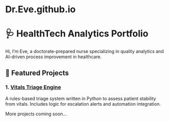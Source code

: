 # Dr.Eve.github.io
# 🩺 HealthTech Analytics Portfolio

Hi, I’m Eve, a doctorate-prepared nurse specializing in quality analytics and AI-driven process improvement in healthcare.

## 🔗 Featured Projects

### 1. [Vitals Triage Engine](https://github.com/Dr.-Eve.github.io/vitals-triage-engine)
A rules-based triage system written in Python to assess patient stability from vitals. Includes logic for escalation alerts and automation integration.

More projects coming soon…
